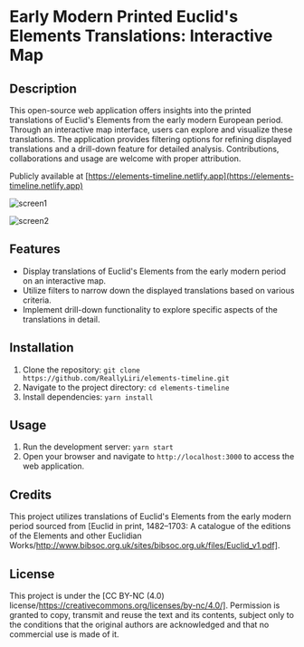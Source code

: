 # Early Modern Printed Euclid's Elements Translations: Interactive Map


## Description

This open-source web application offers insights into the printed translations of Euclid's Elements from the early modern European period. Through an interactive map interface, users can explore and visualize these translations. The application provides filtering options for refining displayed translations and a drill-down feature for detailed analysis. Contributions, collaborations and usage are welcome with proper attribution.

Publicly available at [https://elements-timeline.netlify.app](https://elements-timeline.netlify.app)

![screen1](https://i.imgur.com/OjCudjO.png)

![screen2](https://i.imgur.com/jtqqgBO.png)

## Features

- Display translations of Euclid's Elements from the early modern period on an interactive map.
- Utilize filters to narrow down the displayed translations based on various criteria.
- Implement drill-down functionality to explore specific aspects of the translations in detail.

## Installation

1. Clone the repository: `git clone https://github.com/ReallyLiri/elements-timeline.git`
2. Navigate to the project directory: `cd elements-timeline`
3. Install dependencies: `yarn install`

## Usage

1. Run the development server: `yarn start`
2. Open your browser and navigate to `http://localhost:3000` to access the web application.

## Credits

This project utilizes translations of Euclid's Elements from the early modern period sourced from [Euclid in print, 1482–1703: A catalogue of the editions of the Elements and other Euclidian Works/http://www.bibsoc.org.uk/sites/bibsoc.org.uk/files/Euclid_v1.pdf]. 

## License

This project is under the [CC BY-NC (4.0) license/https://creativecommons.org/licenses/by-nc/4.0/]. Permission is granted to copy, transmit and reuse the text and its contents, subject only to the conditions that the original authors are acknowledged and that no commercial use is made of it.
